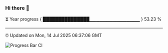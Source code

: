 ### Hi there 👋

⏳ Year progress { ███████████████▁▁▁▁▁▁▁▁▁▁▁▁▁▁▁ } 53.23 %

---

⏰ Updated on Mon, 14 Jul 2025 06:37:06 GMT

![Progress Bar CI](https://github.com/liununu/liununu/workflows/Progress%20Bar%20CI/badge.svg)
